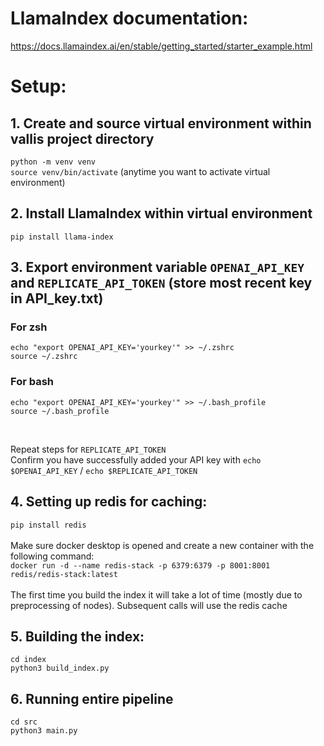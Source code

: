 # LlamaIndex documentation:

https://docs.llamaindex.ai/en/stable/getting_started/starter_example.html

# Setup:

## 1. Create and source virtual environment within vallis project directory <br>

`python -m venv venv` <br>
`source venv/bin/activate` (anytime you want to activate virtual environment) <br>

## 2. Install LlamaIndex within virtual environment

`pip install llama-index`

## 3. Export environment variable `OPENAI_API_KEY` and `REPLICATE_API_TOKEN` (store most recent key in API_key.txt)

### For zsh

`echo "export OPENAI_API_KEY='yourkey'" >> ~/.zshrc` <br>
`source ~/.zshrc`

### For bash

`echo "export OPENAI_API_KEY='yourkey'" >> ~/.bash_profile` <br>
`source ~/.bash_profile`

<br>

Repeat steps for `REPLICATE_API_TOKEN` <br>
Confirm you have successfully added your API key with `echo $OPENAI_API_KEY` / `echo $REPLICATE_API_TOKEN`

## 4. Setting up redis for caching:

`pip install redis` <br> <br>
Make sure docker desktop is opened and create a new container with the following command: <br>
`docker run -d --name redis-stack -p 6379:6379 -p 8001:8001 redis/redis-stack:latest` <br> <br>
The first time you build the index it will take a lot of time (mostly due to preprocessing of nodes). Subsequent calls will use the redis cache <br>

## 5. Building the index:

`cd index` <br>
`python3 build_index.py` <br>

## 6. Running entire pipeline

`cd src` <br>
`python3 main.py` <br>
